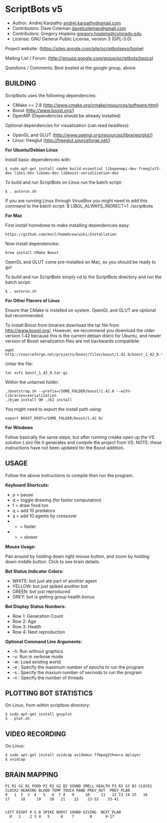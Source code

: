 ScriptBots v5
==========
* Author: Andrej Karpathy <andrej.karpathy@gmail.com>
* Contributors: Dave Coleman <davetcoleman@gmail.com>
* Contributors: Gregory Hopkins <gregory.hopkins@colorado.edu>
* License: GNU General Public License, version 3 (GPL-3.0)

Project website: 
(https://sites.google.com/site/scriptbotsevo/home)

Mailing List / Forum:
(http://groups.google.com/group/scriptbots/topics)

Questions / Comments:
Best posted at the google group, above


BUILDING
---------

Scriptbots uses the following dependencies:

* CMake >= 2.8 (http://www.cmake.org/cmake/resources/software.html)
* Boost (http://www.boost.org/)
* OpenMP (Dependencies should be already installed)

Optional dependencies for visualization (can read headless):

* OpenGL and GLUT (http://www.opengl.org/resources/libraries/glut/)
* Linux: freeglut (http://freeglut.sourceforge.net/) 


**For Ubuntu/Debian Linux**

Install basic dependencies with:

    $ sudo apt-get install cmake build-essential libopenmpi-dev freeglut3-dev libxi-dev libxmu-dev libboost-serialization-dev

To build and run ScriptBots on Linux run the batch script:

    $ . autorun.sh

If you are running Linux through VirualBox you might need to add this command to the batch script:
    $ LIBGL_ALWAYS_INDRECT=1 ./scriptbots

**For Mac**

First install homebrew to make installing dependencies easy:
    
    https://github.com/mxcl/homebrew/wiki/Installation

Now install dependencies:

    brew install CMake Boost

OpenGL and GLUT come pre-installed on Mac, so you should be ready to go!

To build and run ScriptBots simply cd to the ScriptBots directory and run the batch script:

    $ . autorun.sh

**For Other Flavors of Linux**

Ensure that CMake is installed on system. OpenGL and GLUT are optional but recommended.

To install Boost from binaries download the tar file from http://www.boost.org/. However, we recommend you download the older version 1.42 because this is the current debian distro for Ubuntu, and newer version of Boost serialization files are not backwards compatibile:

    wget http://sourceforge.net/projects/boost/files/boost/1.42.0/boost_1_42_0.tar.gz

Untar the file:

    tar xvfz boost_1_42_0.tar.gz

Within the untarred folder:

    ./bootstrap.sh --prefix=/SOME_FOLDER/boost/1.42.0 --with-libraries=serialization
    ./bjam install OR ./b2 install
 
You might need to export the install path using:

    export BOOST_ROOT=/SOME_FOLDER/boost/1.42.0/

**For Windows**

Follow basically the same steps, but after running cmake open up the VS solution (.sln) file it generates and compile the project from VS. NOTE: these instructions have not been updated for the Boost addition.


USAGE
------
Follow the above instructions to compile then run the program.

**Keyboard Shortcuts:**

* p = pause
* d = toggle drawing (for faster computation)
* f = draw food too
* q = add 10 predators
* a = add 10 agents by crossover
* + = faster
* - = slower

**Mouse Usage:**

Pan around by holding down right mouse button, and zoom by holding down middle button. Click to see brain details.

**Bot Status Indicator Colors:**

* WHITE: bot just ate part of another agent
* YELLOW: bot just spiked another bot
* GREEN: bot just reproduced
* GREY: bot is getting group health bonus

**Bot Display Status Numbers:**
* Row 1: Generation Count
* Row 2: Age
* Row 3: Health
* Row 4: Next reproduction

**Optional Command Line Arguments:**

* -h: Run without graphics
* -v: Run in verbose mode
* -w: Load existing world
* -e <max epochs>: Specify the maximum number of epochs to run the program 
* -s <seconds>: Specify the maxium number of secnods to run the program
* -n <thread count>: Specify the number of threads

PLOTTING BOT STATISTICS
--------
On Linux, from within scriptbox directory:

	$ sudo apt-get install gnuplot
	$ . plot.sh


VIDEO RECORDING
---------
On Linux:

	$ sudo apt-get install xvidcap avidemux ffmpeg2theora mplayer
   	$ xvidcap


BRAIN MAPPING
------------

	P1 R1 G1 B1 FOOD P2 R2 G2 B2 SOUND SMELL HEALTH P3 R3 G3 B3 CLOCK1 CLOCK2 HEARING BLOOD TEMP TOUCH RAND PREV_OUT  PREV_PLAN
	0   1  2  3  4   5   6  7 8   9     10     11   12 13 14 15   16     17     18     19    20   21    22    23-32    33-41


	LEFT RIGHT R G B SPIKE BOOST SOUND GIVING  NEXT_PLAN 
	  0   1    2 3 4   5     6    7       8      9-17

